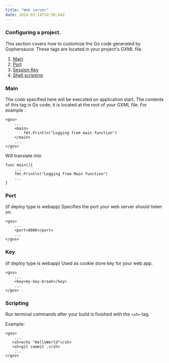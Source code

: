 ```yaml
---
title: "Web server"
date: 2018-03-14T14:58:44Z
---
```


### Configuring a project.
This section covers how to customize the Go code generated by Gophersauce. These tags are located in your project's GXML file.

1. [Main](#main)
2. [Port](#port)
3. [Session Key](#key)
4. [Shell scripting](#scripting)


### Main
The code specified here will be executed on application start. The contents of this tag is Go code, it is located at the root of your GXML file. For example :

    <gos>
        ...
        <main> 
            fmt.Println("Logging from main function")   
        </main>
        ...
    </gos>

Will translate into

	func main(){
	    ...
	    fmt.Println("Logging from Main function")
	    ...
	}




### Port

(if deploy type is webapp) Specifies the port your web server should listen on.

	<gos>
	    ...
	    <port>8080</port>
	    ...
	</gos>






### Key
(if deploy type is webapp) Used as cookie store key for your web app.

	<gos>
	    ...
	    <key>my-key-braah</key>
	    ...
	</gos>






### Scripting
Run terminal commands after your build is finished with the `<sh>` tag.

Example:

	<gos>
	    ...
	   <sh>echo "HelloWorld"</sh>
	   <sh>git commit .</sh>
	    ...
	</gos>


